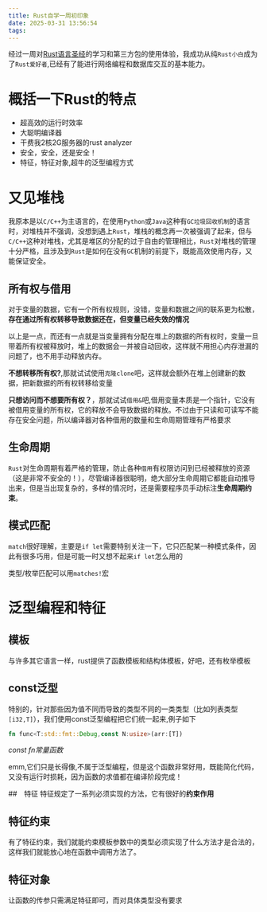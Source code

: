 ```yaml
---
title: Rust自学一周初印象
date: 2025-03-31 13:56:54
tags:
---
```

经过一周对[Rust语言圣经](https://course.rs/about-book.html)的学习和第三方包的使用体验，我成功从纯`Rust小白`成为了`Rust爱好者`,已经有了能进行网络编程和数据库交互的基本能力。

# 概括一下Rust的特点
+ 超高效的运行时效率
+ 大聪明编译器
+ 干费我2核2G服务器的rust analyzer
+ 安全，安全，还是安全！
+ 特征，特征对象,超牛的泛型编程方式

# 又见堆栈
我原本是以`C/C++`为主语言的，在使用`Python`或`Java`这种有`GC垃圾回收机制`的语言时，对堆栈并不强调，没想到遇上`Rust`，堆栈的概念再一次被强调了起来，但与`C/C++`这种对堆栈，尤其是堆区的分配的过于自由的管理相比，`Rust`对堆栈的管理十分严格，且涉及到`Rust`是如何在没有`GC`机制的前提下，既能高效使用内存，又能保证安全。

## 所有权与借用
对于变量的数据，它有一个所有权规则，没错，变量和数据之间的联系更为松散，**存在通过所有权转移导致数据还在，但变量已经失效的情况**

以上是一点，而还有一点就是当变量拥有分配在堆上的数据的所有权时，变量一旦带着所有权被释放时，堆上的数据会一并被自动回收，这样就不用担心内存泄漏的问题了，也不用手动释放内存。

**不想转移所有权?**,那就试试使用`克隆clone`吧，这样就会额外在堆上创建新的数据，把新数据的所有权转移给变量

**只想访问而不想要所有权？**，那就试试`借用&`吧,借用变量本质是一个指针，它没有被借用变量的所有权，它的释放不会导致数据的释放。不过由于只读和可读写不能存在安全问题，所以编译器对各种借用的数量和生命周期管理有严格要求

## 生命周期
`Rust`对生命周期有着严格的管理，防止各种`借用`有权限访问到已经被释放的资源（这是非常不安全的！），尽管编译器很聪明，绝大部分生命周期它都能自动推导出来，但是当出现复杂的，多样的情况时，还是需要程序员手动标注**生命周期约束**。

## 模式匹配
`match`很好理解，主要是`if let`需要特别关注一下，它只匹配某一种模式条件，因此有很多巧用，但是可能一时又想不起来`if let`怎么用的

类型/枚举匹配可以用`matches!`宏

# 泛型编程和特征

## 模板
与许多其它语言一样，rust提供了函数模板和结构体模板，好吧，还有枚举模板

## const泛型
特别的，针对那些因为值不同而导致的类型不同的一类类型（比如列表类型`[i32,T]`），我们使用const泛型编程把它们统一起来,例子如下

```rust
fn func<T:std::fmt::Debug,const N:usize>(arr:[T])
```

*const fn常量函数*

emm,它们只是长得像,不属于泛型编程，但是这个函数非常好用，既能简化代码，又没有运行时损耗，因为函数的求值都在编译阶段完成！

##　特征
特征规定了一系列必须实现的方法，它有很好的**约束作用**

## 特征约束
有了特征约束，我们就能约束模板参数中的类型必须实现了什么方法才是合法的，这样我们就能放心地在函数中调用方法了。

## 特征对象
让函数的传参只需满足特征即可，而对具体类型没有要求